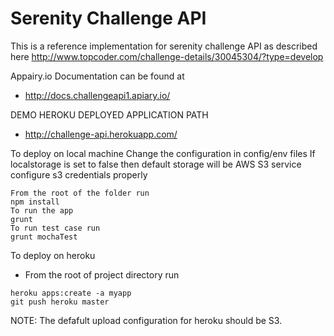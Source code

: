 Serenity Challenge API
======================


This is a reference implementation for serenity challenge API as described here http://www.topcoder.com/challenge-details/30045304/?type=develop

Appairy.io Documentation can be found at
- http://docs.challengeapi1.apiary.io/

DEMO HEROKU DEPLOYED APPLICATION PATH
- http://challenge-api.herokuapp.com/

To deploy on local machine
Change the configuration in config/env files
If localstorage is set to false then default storage will be AWS S3 service configure s3 credentials properly

```
From the root of the folder run 
npm install
To run the app
grunt
To run test case run
grunt mochaTest
```

To deploy on heroku
- From the root of project directory run

```
heroku apps:create -a myapp
git push heroku master
```

NOTE: The defafult upload configuration for heroku should be S3.
